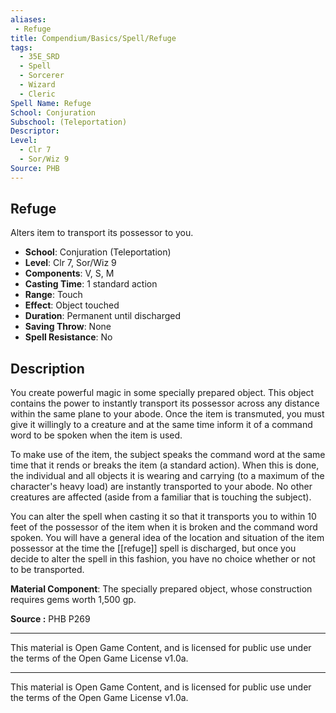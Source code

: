 ```yaml
---
aliases:
 - Refuge  
title: Compendium/Basics/Spell/Refuge  
tags:  
  - 35E_SRD  
  - Spell  
  - Sorcerer  
  - Wizard  
  - Cleric  
Spell Name: Refuge  
School: Conjuration  
Subschool: (Teleportation)  
Descriptor:  
Level:  
  - Clr 7  
  - Sor/Wiz 9  
Source: PHB  
---
```


## Refuge

Alters item to transport its possessor to you.

- **School**: Conjuration (Teleportation)  
- **Level**: Clr 7, Sor/Wiz 9  
- **Components**: V, S, M  
- **Casting Time**: 1 standard action  
- **Range**: Touch  
- **Effect**: Object touched  
- **Duration**: Permanent until discharged  
- **Saving Throw**: None  
- **Spell Resistance**: No  

## Description

You create powerful magic in some specially prepared object. This object contains the power to instantly transport its possessor across any distance within the same plane to your abode. Once the item is transmuted, you must give it willingly to a creature and at the same time inform it of a command word to be spoken when the item is used.

To make use of the item, the subject speaks the command word at the same time that it rends or breaks the item (a standard action). When this is done, the individual and all objects it is wearing and carrying (to a maximum of the character's heavy load) are instantly transported to your abode. No other creatures are affected (aside from a familiar that is touching the subject).

You can alter the spell when casting it so that it transports you to within 10 feet of the possessor of the item when it is broken and the command word spoken. You will have a general idea of the location and situation of the item possessor at the time the [[refuge]] spell is discharged, but once you decide to alter the spell in this fashion, you have no choice whether or not to be transported.

**Material Component**: The specially prepared object, whose construction requires gems worth 1,500 gp.


**Source :** PHB P269

---

This material is Open Game Content, and is licensed for public use under  
the terms of the Open Game License v1.0a.

---

This material is Open Game Content, and is licensed for public use under the terms of the Open Game License v1.0a.
